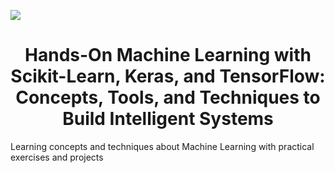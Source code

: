 <p align"center">
  <img src="https://www.tensorflow.org/site-assets/images/marketing/resources/edu_books_aurelien_geron.jpg?hl=es-419">
</p>

<h1 align="center"> Hands-On Machine Learning with Scikit-Learn, Keras, and TensorFlow: Concepts, Tools, and Techniques to Build Intelligent Systems </h1>

Learning concepts and techniques about Machine Learning with practical exercises and projects
